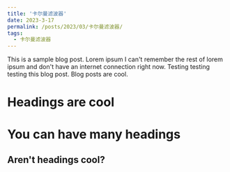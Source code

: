 ```yaml
---
title: '卡尔曼滤波器'
date: 2023-3-17
permalink: /posts/2023/03/卡尔曼滤波器/
tags:
  - 卡尔曼滤波器
---
```


This is a sample blog post. Lorem ipsum I can't remember the rest of lorem ipsum and don't have an internet connection right now. Testing testing testing this blog post. Blog posts are cool.

Headings are cool
======

You can have many headings
======

Aren't headings cool?
------
